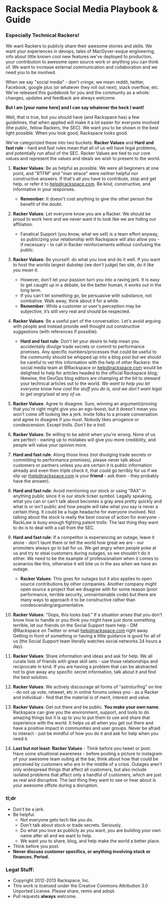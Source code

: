 # Rackspace Social Media Playbook & Guide
### Especially Technical Rackers!


We want Rackers to publicly share their awesome stories and skills. We want your experiences in devops, tales of MacGyver-esque engineering, info about little known cool new features we've deployed to production, your contribution to awesome open source work or anything you can think of. We want to increase external communication and collaboration and we need you to be involved.

When we say "social media" - don't cringe; we mean reddit, twitter, Facebook, google plus (or whatever they roll out next), stack overflow, etc. We've released this guidebook for *you* and the community as a whole: changes, updates and feedback are always welcome.

**But I am [your name here] and I can say whatever the heck I want!**

Well, that is true, but you should have (and Rackspace has) a few guidelines, that when applied will make it a lot easier for everyone involved (the public, fellow Rackers, the SEC). We want you to be shown in the best light possible. When you look good, Rackspace looks good.

We've categorized these into two buckets: **Racker Values** and **Hard and fast rule** - hard and fast rules mean that all of us will have legal problems, and potentially run afoul of the SEC. Racker Values are tied to our core values and represent the values and ideals we wish to present to the world.

1. **Racker Values**: Be as helpful as possible. We were all beginners at one point, and "RTFM" and "man strace" were neither helpful nor constructive answers. If that's all you have to contribute, stop and get help, or refer it to help@rackspace.com. Be kind, constructive, and informative in your responses. 
    * **Remember**: It doesn't cost anything to give the other person the benefit of the doubt.

2. **Racker Values**: Let everyone know you are a Racker. We should be proud to work here and we never want it to look like we are hiding our affiliation.
    * Fanatical Support (you know, what we sell) is a team effort anyway, so publicizing your relationship with Rackspace will also allow you - if necessary - to call in Racker reinforcements without confusing the public.

3. **Racker Values**: Be yourself: do what you love and do it well. If you want to host the worlds largest dubstep (we don't judge) fan site, do it like *you mean it*.
    * However, don't let your passion turn you into a raving jerk. It is easy to get caught up in a debate, be the better human, it works out in the long term.
    * If you can't let something go, be persuasive with substance, not combative. Walk away, think about it for a while.
    * **Remember**: While a customer or user's perception may be subjective, it’s still very real and should be respected.

4. **Racker Values**: Be a useful part of the conversation. Let's avoid arguing with people and instead provide well thought out constructive suggestions (with references if possible).
    * **Hard and fast rule**: Don't let your desire to help mean you accidentally divulge trade secrets or commit to performance promises. Any specific numbers/processes that could be useful to the community should be whipped up into a blog post but we should be careful to vet this information with the help of other Rackers: the social media team at @Rackspace or help@rackspace.com would be delighted to help for articles headed to the official Rackspace blog; likewise, the DevOps blog editors are champing at the bit to steward your technical articles out to the world.  *We want to help you let everyone know how cool the stuff you do is, and we don't want legal to get angry/sad at any of us.*
    
5. **Racker Values**: Agree to disagree. Sure, winning an argument/proving that you're right might give you an ego-boost, but it doesn't mean you won't come off looking like a jerk. Invite folks to a private conversation and agree to disagree if you must. Nobody likes arrogance or condescension. Except trolls. *Don't be a troll*.

6. **Racker Values**: Be willing to be admit when you're wrong. None of us are perfect - owning up to mistakes will give you more credibility, and people will value your opinion more.

7. **Hard and fast rule**: Along those lines (not divulging trade secrets or committing to performance promises), please never talk about customers or partners unless you are certain it is public information already and even then triple check it, that could go terribly for us if we slip up (help@rackspace.com is your **friend** - ask them - they probably have the answer).

8. **Hard and fast rule**: Avoid mentioning our stock or using "RAX" in anything public since it is our stock ticker symbol. Legally speaking, what you can or can't talk about becomes a gray area pretty quickly and what is or isn't public and how people will take what you say is never a certain thing. It could be a huge headache for everyone involved. Not talking about the stock is really the best course of action for everyone - RackLaw is busy enough fighting patent trolls: The last thing they want to do is to deal with a call from the SEC.

9. **Hard and fast rule**: If a competitor is experiencing an outage, leave it alone - don't taunt them or tell the world how great we are - our promoters always go to bat for us. We get angry when people poke at us and try to steal customers during outages, so we shouldn't do it either. We need to be the example of professionalism when it comes to scenarios like this, otherwise it will bite us in the ass when we have an outage.
    * **Racker Values**: This goes for outages but it also applies to open source contributions by other companies.  Another company might open source a project that we disagree with for some reason (poor performance, terrible security, unmaintainable code) but there are many ways to approach it to be constructive rather than condescending/argumentative.

10. **Racker Values**: "Oops, this looks bad." If a situation arises that you don't know how to handle or you think you might have just done something terrible, let our friends on the Social Support team help - DM @Rackspace on Twitter or email help@rackspace.com right away. Getting in front of something or having a little guidance is good for all of us (the Social Support team literally watches social networks 24 hours a day).

11. **Racker Values**: Share information and ideas and ask for help. We all curate lists of friends with great skill sets - use those relationships and reciprocate in kind. If you are having a problem that can be abstracted not to give away any specific secret information, talk about it and find the best solution.

12. **Racker Values**: We actively discourage all forms of "astroturfing" on line - do not up vote, retweet, etc in online forums unless you - as a Racker and individual - find that the material is of merit, interest and value.

13. **Racker Values**: Get out there and be public. **You make your own name**. Rackspace can give you the environment, support, and tools to do amazing things but it is up to you to put them to use and share that experience with the world. It helps us all when you get out there and have a positive impact in communities and user groups. Never be afraid to interact - just be mindful of how you do it and ask for help when you need it.

14. **Last but not least**: **Racker Values** - Think before you tweet or post. Have some situational awareness - before posting a picture to instagram of your awesome team outing at the bar, think about how that could be perceived by customers who are in the middle of a crisis. Outages aren't only widespread things that affect all customers, but also include isolated problems that affect only a handful of customers, which are just as real and disruptive. The last thing they want to see or hear about is your awesome offsite during a disruption.
 
### tl;dr
* Don't be a jerk. 
* Be helpful.
  * Not everyone gets tech like you do.
  * Don't talk about stock or trade secrets. Seriously.
  * Do what you love as publicly as you want, you are building your own name after all and we want to help. 
  * We want *you* to share, blog, and help make the world a better place.
* Think before you post.
* **Never discuss customer specifics, or anything involving stock or finances. Period.**



### Legal Stuff:

* Copyright 2012-2013 Rackspace, Inc.
* This work is licensed under the Creative Commons Attribution 3.0 Unported License. Please share, remix and adopt.
* Pull requests **always** welcome.
